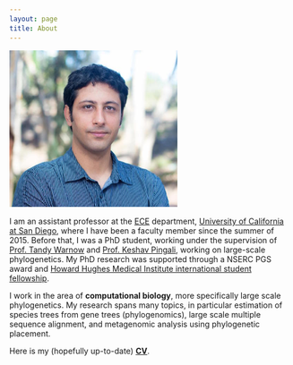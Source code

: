 ```yaml
---
layout: page
title: About
---
```


<img src="assets/02.jpg" width="300" alt="image" />

    
       
     
I am an assistant professor at the [ECE](http://ece.ucsd.edu) department, [University of California at San Diego](http://ucsd.edu), where I have been a faculty member since the summer of 2015. Before that, I was a PhD student, working under the supervision of [Prof. Tandy Warnow](http://www.cs.utexas.edu/~tandy/) and [Prof. Keshav Pingali](http://www.cs.utexas.edu/~pingali/), working on large-scale phylogenetics. My PhD research was supported through a NSERC PGS award and [Howard Hughes Medical Institute international student fellowship](http://www.hhmi.org/news/20120725.html).

I work in the area of **computational biology**, more specifically large scale phylogenetics. My research spans many topics, in particular estimation of species trees from gene trees (phylogenomics), large scale multiple sequence alignment, and metagenomic analysis using phylogenetic placement. 

Here is my (hopefully up-to-date) [**CV**](resume-mirarab.pdf).

